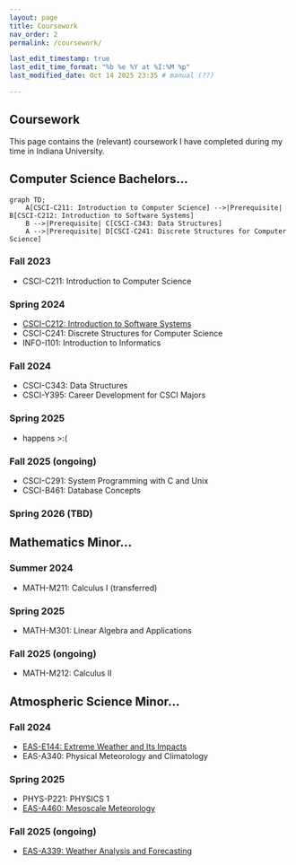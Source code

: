 ```yaml
---
layout: page
title: Coursework 
nav_order: 2
permalink: /coursework/

last_edit_timestamp: true
last_edit_time_format: "%b %e %Y at %I:%M %p"
last_modified_date: Oct 14 2025 23:35 # manual (??)  

---
```


## Coursework 

This page contains the (relevant) coursework I have completed during my time in Indiana University. 

## Computer Science Bachelors... 

```mermaid
graph TD;
    A[CSCI-C211: Introduction to Computer Science] -->|Prerequisite| B[CSCI-C212: Introduction to Software Systems]
    B -->|Prerequisite| C[CSCI-C343: Data Structures]
    A -->|Prerequisite| D[CSCI-C241: Discrete Structures for Computer Science]
```

### Fall 2023

- CSCI-C211: Introduction to Computer Science 

### Spring 2024 

- [CSCI-C212: Introduction to Software Systems 
](https://joshuacrotts.us/teaching/c212-s24.html)
- CSCI-C241: Discrete Structures for Computer Science
- INFO-I101: Introduction to Informatics 

### Fall 2024

- CSCI-C343: Data Structures 
- CSCI-Y395: Career Development for CSCI Majors 

### Spring 2025 

- happens >:( 

### Fall 2025 (ongoing)

- CSCI-C291: System Programming with C and Unix 
- CSCI-B461: Database Concepts 

### Spring 2026 (TBD)

## Mathematics Minor... 

### Summer 2024 

- MATH-M211: Calculus I (transferred) 

### Spring 2025 

- MATH-M301: Linear Algebra and Applications 

### Fall 2025 (ongoing)

- MATH-M212: Calculus II 

## Atmospheric Science Minor... 

### Fall 2024 

- [EAS-E144: Extreme Weather and Its Impacts
](https://iuearth.com/e144/) 
- EAS-A340: Physical Meteorology and Climatology 

### Spring 2025 

- PHYS-P221: PHYSICS 1 
- [EAS-A460: Mesoscale Meteorology
](https://iuearth.com/a460/) 

### Fall 2025 (ongoing)

 - [EAS-A339: Weather Analysis and Forecasting
](https://iuearth.com/a339/) 


